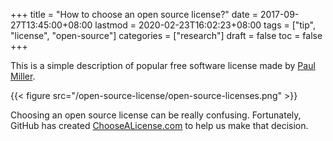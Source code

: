 +++
title = "How to choose an open source license?"
date = 2017-09-27T13:45:00+08:00
lastmod = 2020-02-23T16:02:23+08:00
tags = ["tip", "license", "open-source"]
categories = ["research"]
draft = false
toc = false
+++

This is a simple description of popular free software license made by [Paul Miller](http://paulmillr.com/).

<!--more-->

{{< figure src="/open-source-license/open-source-licenses.png" >}}

Choosing an open source license can be really confusing. Fortunately, GitHub has created [ChooseALicense.com](https://choosealicense.com/) to help us make that decision.

